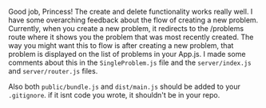 Good job, Princess! The create and delete functionality works really well. I have some overarching feedback about the flow of creating a new problem. Currently, when you create a new problem, it redirects to the /problems route where it shows you the problem that was most recently created. The way you might want this to flow is after creating a new problem, that problem is displayed on the list of problems in your App.js. I made some comments about this in the `SingleProblem.js` file and the `server/index.js` and `server/router.js` files.

Also both `public/bundle.js` and `dist/main.js` should be added to your `.gitignore`. if it isnt code you wrote, it shouldn't be in your repo.

